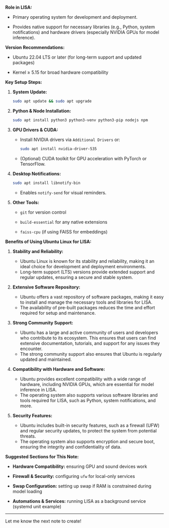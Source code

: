 **Role in LISA:**

- Primary operating system for development and deployment.
    
- Provides native support for necessary libraries (e.g., Python, system notifications) and hardware drivers (especially NVIDIA GPUs for model inference).
    

**Version Recommendations:**

- Ubuntu 22.04 LTS or later (for long-term support and updated packages)
    
- Kernel ≥ 5.15 for broad hardware compatibility
    

**Key Setup Steps:**

1. **System Update:**
    
    ```bash
    sudo apt update && sudo apt upgrade
    ```
    
2. **Python & Node Installation:**
    
    ```bash
    sudo apt install python3 python3-venv python3-pip nodejs npm
    ```
    
3. **GPU Drivers & CUDA:**
    
    - Install NVIDIA drivers via `Additional Drivers` or:
        
        ```bash
        sudo apt install nvidia-driver-535
        ```
        
    - (Optional) CUDA toolkit for GPU acceleration with PyTorch or TensorFlow.
        
4. **Desktop Notifications:**
    
    ```bash
    sudo apt install libnotify-bin
    ```
    
    - Enables `notify-send` for visual reminders.
        
5. **Other Tools:**
    
    - `git` for version control
        
    - `build-essential` for any native extensions
        
    - `faiss-cpu` (if using FAISS for embeddings)
        

**Benefits of Using Ubuntu Linux for LISA:**

1. **Stability and Reliability:**
   - Ubuntu Linux is known for its stability and reliability, making it an ideal choice for development and deployment environments.
   - Long-term support (LTS) versions provide extended support and regular updates, ensuring a secure and stable system.

2. **Extensive Software Repository:**
   - Ubuntu offers a vast repository of software packages, making it easy to install and manage the necessary tools and libraries for LISA.
   - The availability of pre-built packages reduces the time and effort required for setup and maintenance.

3. **Strong Community Support:**
   - Ubuntu has a large and active community of users and developers who contribute to its ecosystem. This ensures that users can find extensive documentation, tutorials, and support for any issues they encounter.
   - The strong community support also ensures that Ubuntu is regularly updated and maintained.

4. **Compatibility with Hardware and Software:**
   - Ubuntu provides excellent compatibility with a wide range of hardware, including NVIDIA GPUs, which are essential for model inference in LISA.
   - The operating system also supports various software libraries and tools required for LISA, such as Python, system notifications, and more.

5. **Security Features:**
   - Ubuntu includes built-in security features, such as a firewall (UFW) and regular security updates, to protect the system from potential threats.
   - The operating system also supports encryption and secure boot, ensuring the integrity and confidentiality of data.

**Suggested Sections for This Note:**

- **Hardware Compatibility:** ensuring GPU and sound devices work
    
- **Firewall & Security:** configuring `ufw` for local-only services
    
- **Swap Configuration:** setting up swap if RAM is constrained during model loading
    
- **Automations & Services:** running LISA as a background service (systemd unit example)
    

---

Let me know the next note to create!
